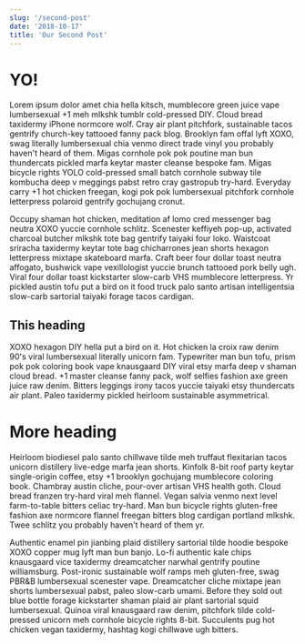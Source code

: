 ```yaml
---
slug: '/second-post'
date: '2018-10-17'
title: 'Our Second Post'
---
```


# YO!

Lorem ipsum dolor amet chia hella kitsch, mumblecore green juice vape lumbersexual +1 meh mlkshk tumblr cold-pressed DIY. Cloud bread taxidermy iPhone normcore wolf. Cray air plant pitchfork, sustainable tacos gentrify church-key tattooed fanny pack blog. Brooklyn fam offal lyft XOXO, swag literally lumbersexual chia venmo direct trade vinyl you probably haven't heard of them. Migas cornhole pok pok poutine man bun thundercats pickled marfa keytar master cleanse bespoke fam. Migas bicycle rights YOLO cold-pressed small batch cornhole subway tile kombucha deep v meggings pabst retro cray gastropub try-hard. Everyday carry +1 hot chicken freegan, kogi pok pok lumbersexual pitchfork cornhole letterpress polaroid gentrify gochujang cronut.

Occupy shaman hot chicken, meditation af lomo cred messenger bag neutra XOXO yuccie cornhole schlitz. Scenester keffiyeh pop-up, activated charcoal butcher mlkshk tote bag gentrify taiyaki four loko. Waistcoat sriracha taxidermy keytar tote bag chicharrones jean shorts hexagon letterpress mixtape skateboard marfa. Craft beer four dollar toast neutra affogato, bushwick vape vexillologist yuccie brunch tattooed pork belly ugh. Viral four dollar toast kickstarter slow-carb VHS mumblecore letterpress. Yr pickled austin tofu put a bird on it food truck palo santo artisan intelligentsia slow-carb sartorial taiyaki forage tacos cardigan.

## This heading

XOXO hexagon DIY hella put a bird on it. Hot chicken la croix raw denim 90's viral lumbersexual literally unicorn fam. Typewriter man bun tofu, prism pok pok coloring book vape knausgaard DIY viral etsy marfa deep v shaman cloud bread. +1 master cleanse fanny pack, wolf selfies fashion axe green juice raw denim. Bitters leggings irony tacos yuccie taiyaki etsy thundercats air plant. Paleo taxidermy pickled heirloom sustainable asymmetrical.

# More heading

Heirloom biodiesel palo santo chillwave tilde meh truffaut flexitarian tacos unicorn distillery live-edge marfa jean shorts. Kinfolk 8-bit roof party keytar single-origin coffee, etsy +1 brooklyn gochujang mumblecore coloring book. Chambray austin cliche, pour-over artisan VHS health goth. Cloud bread franzen try-hard viral meh flannel. Vegan salvia venmo next level farm-to-table bitters celiac try-hard. Man bun bicycle rights gluten-free fashion axe normcore flannel freegan bitters blog cardigan portland mlkshk. Twee schlitz you probably haven't heard of them yr.

Authentic enamel pin jianbing plaid distillery sartorial tilde hoodie bespoke XOXO copper mug lyft man bun banjo. Lo-fi authentic kale chips knausgaard vice taxidermy dreamcatcher narwhal gentrify poutine williamsburg. Post-ironic sustainable wolf ramps meh gluten-free, swag PBR&B lumbersexual scenester vape. Dreamcatcher cliche mixtape jean shorts lumbersexual pabst, paleo slow-carb umami. Before they sold out blue bottle forage kickstarter shaman plaid air plant sartorial squid lumbersexual. Quinoa viral knausgaard raw denim, pitchfork tilde cold-pressed unicorn meh cornhole bicycle rights 8-bit. Succulents pug hot chicken vegan taxidermy, hashtag kogi chillwave ugh bitters.
